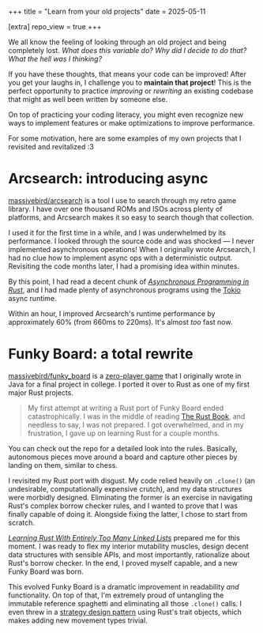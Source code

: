 +++
title = "Learn from your old projects"
date = 2025-05-11

[extra]
repo_view = true
+++
<link rel="apple-touch-icon" sizes="180x180" href="/favicon/apple-touch-icon.png">
<link rel="icon" type="image/png" sizes="32x32" href="/favicon/favicon-32x32.png">
<link rel="icon" type="image/png" sizes="16x16" href="/favicon/favicon-16x16.png">
<link rel="manifest" href="/favicon/site.webmanifest">

We all know the feeling of looking through an old project and being completely lost. _What does this variable do? Why did I decide to do that? What the hell was I thinking?_

If you have these thoughts, that means your code can be improved! After you get your laughs in, I challenge you to __maintain that project__! This is the perfect opportunity to practice _improving_ or _rewriting_ an existing codebase that might as well been written by someone else.

On top of practicing your coding literacy, you might even recognize new ways to implement features or make optimizations to improve performance.

For some motivation, here are some examples of my own projects that I revisited and revitalized :3

# Arcsearch: introducing async

[massivebird/arcsearch](https://github.com/massivebird/Arcsearch) is a tool I use to search through my retro game library. I have over one thousand ROMs and ISOs across plenty of platforms, and Arcsearch makes it so easy to search though that collection.

I used it for the first time in a while, and I was underwhelmed by its performance. I looked through the source code and was shocked — I never implemented asynchronous operations! When I originally wrote Arcsearch, I had no clue how to implement async ops with a deterministic output. Revisiting the code months later, I had a promising idea within minutes.

By this point, I had read a decent chunk of [_Asynchronous Programming in Rust_](https://rust-lang.github.io/async-book/), and I had made plenty of asynchronous programs using the [Tokio](https://tokio.rs/) async runtime.

Within an hour, I improved Arcsearch's runtime performance by approximately 60% (from 660ms to 220ms). It's almost _too_ fast now.

# Funky Board: a total rewrite

[massivebird/funky_board](https://github.com/massivebird/funky_board) is a [zero-player game](https://en.wikipedia.org/wiki/Zero-player_game) that I originally wrote in Java for a final project in college. I ported it over to Rust as one of my first major Rust projects.

> My first attempt at writing a Rust port of Funky Board ended catastrophically. I was in the middle of reading [The Rust Book](https://rust-book.cs.brown.edu/experiment-intro.html), and needless to say, I was not prepared. I got overwhelmed, and in my frustration, I gave up on learning Rust for a couple months.

You can check out the repo for a detailed look into the rules. Basically, autonomous pieces move around a board and capture other pieces by landing on them, similar to chess.

I revisited my Rust port with disgust. My code relied heavily on `.clone()` (an undesirable, computationally expensive crutch), and my data structures were morbidly designed. Eliminating the former is an exercise in navigating Rust's complex borrow checker rules, and I wanted to prove that I was finally capable of doing it. Alongside fixing the latter, I chose to start from scratch.

[_Learning Rust With Entirely Too Many Linked Lists_](https://rust-unofficial.github.io/too-many-lists/) prepared me for this moment. I was ready to flex my interior mutability muscles, design decent data structures with sensible APIs, and most importantly, rationalize about Rust's borrow checker. In the end, I proved myself capable, and a new Funky Board was born.

This evolved Funky Board is a dramatic improvement in readability _and_ functionality. On top of that, I'm extremely proud of untangling the immutable reference spaghetti and eliminating all those `.clone()` calls. I even threw in a [strategy design pattern](https://rust-unofficial.github.io/patterns/patterns/behavioural/strategy.html) using Rust's trait objects, which makes adding new movement types trivial.
